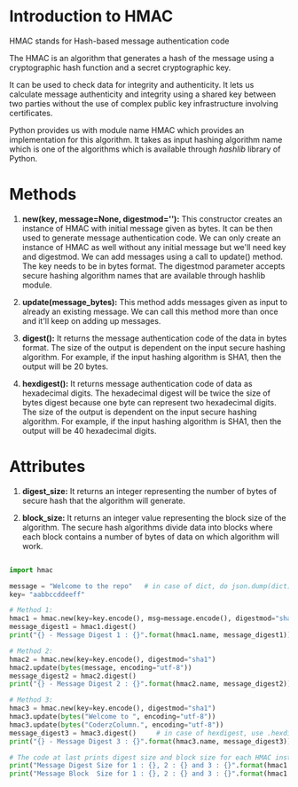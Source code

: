 # Introduction to HMAC

HMAC stands for Hash-based message authentication code

The HMAC is an algorithm that generates a hash of the message using a cryptographic hash  function  and a secret cryptographic key.

It can be used to check data for  integrity  and authenticity. It lets us calculate message authenticity and integrity using a shared key between two parties without the use of complex public key infrastructure involving certificates.

Python provides us with module name HMAC which provides an implementation for this algorithm. It takes as  input hashing algorithm name which is one of the algorithms which is available through *hashlib* library of Python.


# Methods

1. **new(key, message=None, digestmod=''):** This constructor creates an instance of HMAC with initial message given as bytes. It can be then used to generate message authentication code. We can only create an instance of HMAC as well without any initial message but we'll need key and digestmod. We can add messages using a call to update() method. The key needs to be in bytes format. The digestmod parameter accepts secure hashing algorithm names that are available through hashlib module.

2. **update(message_bytes):** This method adds messages given as input to already an existing message. We can call this method more than once and it'll keep on adding up messages.

3. **digest():** It returns the message authentication code of the data in bytes format. The size of the output is dependent on the input secure hashing algorithm. For example, if the input hashing algorithm is SHA1, then the output will be 20 bytes.

4. **hexdigest():** It returns message authentication code of data as hexadecimal digits. The hexadecimal digest will be twice the size of bytes digest because one byte can represent two hexadecimal digits. The size of the output is dependent on the input secure hashing algorithm. For example, if the input hashing algorithm is SHA1, then the output will be 40 hexadecimal digits.

# Attributes

1. **digest_size:** It returns an integer representing the number of bytes of secure hash that the algorithm will generate.

2. **block_size:** It returns an integer value representing the block size of the algorithm. The secure hash algorithms divide data into blocks where each block contains a number of bytes of data on which algorithm will work.



```python

import hmac

message = "Welcome to the repo"   # in case of dict, do json.dump(dict) or str(dict)
key= "aabbccddeeff"

# Method 1:
hmac1 = hmac.new(key=key.encode(), msg=message.encode(), digestmod="sha1")
message_digest1 = hmac1.digest()
print("{} - Message Digest 1 : {}".format(hmac1.name, message_digest1))

# Method 2:
hmac2 = hmac.new(key=key.encode(), digestmod="sha1")
hmac2.update(bytes(message, encoding="utf-8"))
message_digest2 = hmac2.digest()
print("{} - Message Digest 2 : {}".format(hmac2.name, message_digest2))

# Method 3:
hmac3 = hmac.new(key=key.encode(), digestmod="sha1")
hmac3.update(bytes("Welcome to ", encoding="utf-8"))
hmac3.update(bytes("CoderzColumn.", encoding="utf-8"))
message_digest3 = hmac3.digest()     # in case of hexdigest, use .hexdigest()
print("{} - Message Digest 3 : {}".format(hmac3.name, message_digest3))

# The code at last prints digest size and block size for each HMAC instance.
print("Message Digest Size for 1 : {}, 2 : {} and 3 : {}".format(hmac1.digest_size, hmac2.digest_size,hmac3.digest_size,))
print("Message Block  Size for 1 : {}, 2 : {} and 3 : {}".format(hmac1.block_size, hmac2.block_size,hmac3.block_size,))

```
